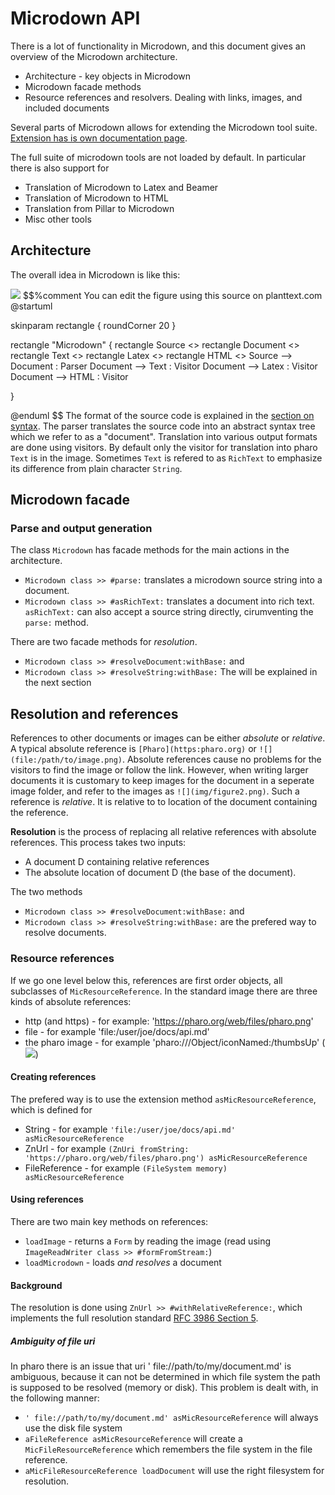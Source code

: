 # Microdown APIThere is a lot of functionality in Microdown, and this document gives an overview of the Microdown architecture.- Architecture - key objects in Microdown- Microdown facade methods- Resource references and resolvers. Dealing with links, images, and included documentsSeveral parts of Microdown allows for extending the Microdown tool suite. [Extension has is own documentation page](extension.md).The full suite of microdown tools are not loaded by default. In particular there is also support for - Translation of Microdown to Latex and Beamer- Translation of Microdown to HTML- Translation from Pillar to Microdown- Misc other tools## ArchitectureThe overall idea in Microdown is like this:![](https://www.planttext.com/api/plantuml/png/VP1D2u9048Rl-oi6xq9q35c4EdHG2fJkYmwofBioEqj2zDzJAoNxcECy3xmlR-nO4Vkc5iATjMaLgGO82rQcgX6k0leZwqsvjMIGOBqIDo5c8qXrGRQq5nF0IvzWPZqL256KCMbJIGaBOMSBtw3XNia9KSe5px4RsC5pw_c39egn-uttUPeiwRDH6CevUmD7HGvf5ARle8pn6pXffzb-uOy2VuInmZiVvelHbFtcTm00)$$%commentYou can edit the figure using this source on planttext.com @startumlskinparam rectangle {    roundCorner 20}rectangle "Microdown"  {    rectangle Source <<String>>     rectangle Document <<Tree>>    rectangle Text <<Output>>    rectangle Latex <<Output>>    rectangle HTML <<Output>>    Source --> Document : Parser    Document --> Text : Visitor    Document --> Latex : Visitor    Document --> HTML : Visitor    }@enduml $$The format of the source code is explained in the [section on syntax](syntax.md).The parser translates the source code into an abstract syntax tree which we refer to as a "document". Translation into various output formats are done using visitors. By default only the visitor for translation into pharo `Text` is in the image. Sometimes `Text` is refered to as `RichText` to emphasize its difference from plain character `String`.## Microdown facade### Parse and output generationThe class `Microdown` has facade methods for the main actions in the architecture.- `Microdown class >> #parse:` translates a microdown source string into a document.- `Microdown class >> #asRichText:` translates a document into rich text. `asRichText:` can also accept a source string directly, cirumventing the `parse:` method. There are two facade methods for _resolution_. - `Microdown class >> #resolveDocument:withBase:` and - `Microdown class >> #resolveString:withBase:`The will be explained in the next section ## Resolution and referencesReferences to other documents or images can be either _absolute_ or _relative_. A typical absolute reference is `[Pharo](https:pharo.org)` or `![](file:/path/to/image.png)`. Absolute references cause no problems for the visitors to find the image or follow the link.However, when writing larger documents it is customary to keep images for the document in a seperate image folder, and refer to the images as `![](img/figure2.png)`. Such a reference is _relative_. It is relative to to location of the document containing the reference.**Resolution** is the process of replacing all relative references with absolute references. This process takes two inputs:- A document D containing relative references- The absolute location of document D (the base of the document).The two methods - `Microdown class >> #resolveDocument:withBase:` and - `Microdown class >> #resolveString:withBase:`are the prefered way to resolve documents.### Resource referencesIf we go one level below this, references are first order objects, all subclasses of `MicResourceReference`.In the standard image there are three kinds of absolute references:- http (and https) - for example: 'https://pharo.org/web/files/pharo.png'- file - for example 'file:/user/joe/docs/api.md'- the pharo image - for example 'pharo:///Object/iconNamed:/thumbsUp' (![](pharo:///Object/iconNamed:/thumbsUp))#### Creating referencesThe prefered way is to use the extension method `asMicResourceReference`, which is defined for- String - for example `'file:/user/joe/docs/api.md' asMicResourceReference`- ZnUrl - for example `(ZnUri fromString: 'https://pharo.org/web/files/pharo.png') asMicResourceReference`- FileReference - for example `(FileSystem memory) asMicResourceReference`#### Using referencesThere are two main key methods on references:- `loadImage` - returns a `Form` by reading the image (read using `ImageReadWriter class >> #formFromStream:`)- `loadMicrodown` - loads _and resolves_  a document#### BackgroundThe resolution is done using `ZnUrl >> #withRelativeReference:`, which implements the full resolution standard [RFC 3986 Section 5](https://datatracker.ietf.org/doc/html/rfc3986#section-5).##### Ambiguity of file uriIn pharo there is an issue that uri ' file://path/to/my/document.md' is ambiguous, because it can not be determined in which file system the path is supposed to be resolved (memory or disk).  This problem is dealt with, in the following manner:- `' file://path/to/my/document.md' asMicResourceReference` will always use the disk file system- `aFileReference asMicResourceReference` will create a `MicFileResourceReference` which remembers the file system in the file reference.- `aMicFileResourceReference loadDocument` will use the right filesystem for resolution.
